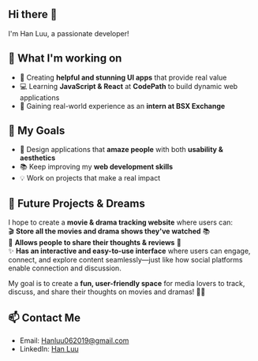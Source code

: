 ## Hi there 👋
I'm Han Luu, a passionate developer!  

## 🌟 What I'm working on  
- 🎨 Creating **helpful and stunning UI apps** that provide real value  
- 💻 Learning **JavaScript & React** at **CodePath** to build dynamic web applications  
- 🚀 Gaining real-world experience as an **intern at BSX Exchange**

## 🌱 My Goals  
- 🌟 Design applications that **amaze people** with both **usability & aesthetics**  
- 📚 Keep improving my **web development skills**  
- 💡 Work on projects that make a real impact

## 🚀 Future Projects & Dreams  
I hope to create a **movie & drama tracking website** where users can:  
🎬 **Store all the movies and drama shows they've watched** 📚  
💬 **Allows people to share their thoughts & reviews** 📝  
✨ **Has an interactive and easy-to-use interface** where users can engage, connect, and explore content seamlessly—just like how social platforms enable connection and discussion.  

My goal is to create a **fun, user-friendly space** for media lovers to track, discuss, and share their thoughts on movies and dramas! 🎥💡  

## 📫 Contact Me  
- Email: Hanluu062019@gmail.com  
- LinkedIn: [Han Luu](https://www.linkedin.com/in/hanluu13/)

